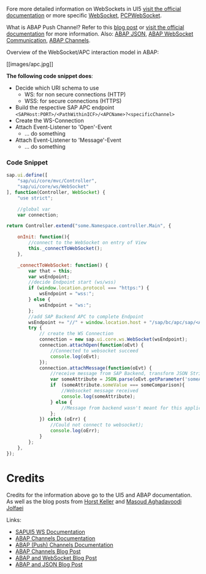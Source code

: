 Fore more detailed information on WebSockets in UI5 [visit the official documentation](https://sapui5.hana.ondemand.com/#/api/sap.ui.core.ws) or more specific [WebSocket](https://sapui5.hana.ondemand.com/#/api/sap.ui.core.ws.WebSocket%23overview), [PCPWebSocket](https://openui5.hana.ondemand.com/api/sap.ui.core.ws.SapPcpWebSocket#overview).

What is ABAP Push Channel? Refer to this [blog post](https://blogs.sap.com/2013/11/18/websocket-communication-using-abap-push-channels/) or [visit the official documentation](https://help.sap.com/doc/abapdocu_752_index_htm/7.52/de-de/abenapc.htm) for more information. Also: [ABAP JSON](https://blogs.sap.com/2013/07/04/abap-news-for-release-740-abap-and-json/), [ABAP WebSocket Communication](https://blogs.sap.com/2013/07/18/abap-news-for-release-740-abap-channels/), [ABAP Channels](https://help.sap.com/viewer/05d041d3df1a4595a3c45f57c15e2325/7.5.9/en-US/18ef61f6415743658407d4d17f06e950.html). 

Overview of the WebSocket/APC interaction model in ABAP:

[[images/apc.jpg]]


__The following code snippet does__:

* Decide which URI schema to use
    * WS: for non secure connections (HTTP)
    * WSS: for secure connections (HTTPS)
* Build the respective SAP APC endpoint ```<SAPHost:PORT>/<PathWithinICF>/<APCName>?<specificChannel>```
* Create the WS-Connection
* Attach Event-Listener to 'Open'-Event
    * ... do something
* Attach Event-Listener to 'Message'-Event
    * ... do something

### Code Snippet

```javascript
sap.ui.define([
    "sap/ui/core/mvc/Controller",
    "sap/ui/core/ws/WebSocket"
], function(Controller, WebSocket) {
    "use strict";

    //global var
    var connection;

return Controller.extend("some.Namespace.controller.Main", {

    onInit: function(){
        //connect to the WebSocket on entry of View
        this._connectToWebSocket();
    },

    _connectToWebSocket: function() {
        var that = this;
        var wsEndpoint;
        //decide Endpoint start (ws/wss)
        if (window.location.protocol === "https:") {
            wsEndpoint = "wss:";
        } else {
            wsEndpoint = "ws:";
        };
        //add SAP Backend APC to complete Endpoint
        wsEndpoint += "//" + window.location.host + "/sap/bc/apc/sap/<ABAPPushChannelName>?channel=something";
        try {
            // create the WS Connection
            connection = new sap.ui.core.ws.WebSocket(wsEndpoint);
            connection.attachOpen(function(oEvt) {
                //Connected to websocket succeed
                console.log(oEvt);
            });
            connection.attachMessage(function(oEvt) {
                //receive message from SAP Backend, transform JSON String into object and make decision
                var someAttribute = JSON.parse(oEvt.getParameter('someAttribute'));
                if  (someAttribute.someValue === someComparison){
                    //Websocket message received 
                    console.log(someAttribute);
                } else {
                    //Message from backend wasn't meant for this application
                };
            }) catch (oErr) {
                //Could not connect to websocket);
                console.log(oErr);
            }
        };
    },
});
```

# Credits

Credits for the information above go to the UI5 and ABAP documentation. As well as the blog posts from [Horst Keller](https://people.sap.com/horst.keller) and [Masoud Aghadavoodi Jolfaei](https://people.sap.com/masoud.aghadavoodijolfaei)

Links: 
* [SAPUI5 WS Documentation](https://sapui5.hana.ondemand.com/#/api/sap.ui.core.ws)
* [ABAP Channels Documentation](https://help.sap.com/viewer/05d041d3df1a4595a3c45f57c15e2325/7.5.9/en-US/18ef61f6415743658407d4d17f06e950.html)
* [ABAP (Push) Channels Documentation](https://help.sap.com/doc/abapdocu_752_index_htm/7.52/de-de/abenapc.htm)
* [ABAP Channels Blog Post](https://blogs.sap.com/2013/11/18/websocket-communication-using-abap-push-channels/)
* [ABAP and WebSocket Blog Post](https://blogs.sap.com/2013/07/18/abap-news-for-release-740-abap-channels/)
* [ABAP and JSON Blog Post](https://blogs.sap.com/2013/07/04/abap-news-for-release-740-abap-and-json/)